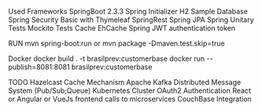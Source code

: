 Used Frameworks
SpringBoot 2.3.3
Spring Initializer
H2 Sample Database
Spring Security Basic with Thymeleaf
SpringRest
Spring JPA
Spring Unitary Tests
Mockito Tests
Cache EhCache
Spring JWT authentication token

RUN
mvn spring-boot:run or mvn package -Dmaven.test.skip=true

Docker
docker build . -t brasilprev:customerbase
docker run --publish=8081:8081 brasilprev:customerbase

TODO 
Hazelcast Cache Mechanism
Apache Kafka Distributed Message System (Pub/Sub;Queue)
Kubernetes Cluster
OAuth2 Authentication
React or Angular or VueJs frontend calls to microservices
CouchBase Integration
